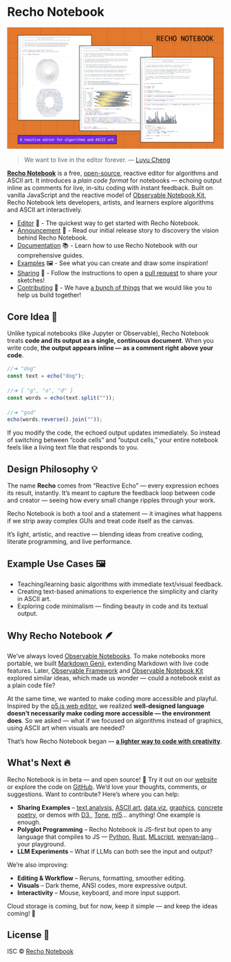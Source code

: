 # Recho Notebook

![preview](./img/preview.png)

> We want to live in the editor forever. — [Luyu Cheng](https://luyu.computer/)

[**Recho Notebook**](https://recho.dev/notebook) is a free, [open-source](/LICENCE), reactive editor for algorithms and ASCII art. It introduces a _plain code format_ for notebooks — echoing output inline as comments for live, in-situ coding with instant feedback. Built on vanilla JavaScript and the reactive model of [Observable Notebook Kit](https://observablehq.com/notebook-kit/), Recho Notebook lets developers, artists, and learners explore algorithms and ASCII art interactively.

- [Editor](https://recho.dev/notebook) 📝 - The quickest way to get started with Recho Notebook.
- [Announcement](https://medium.com/@subairui/a-lighter-way-to-code-with-creativity-8c0ac739aa6f) 📢 - Read our initial release story to discovery the vision behind Recho Notebook.
- [Documentation](https://recho.dev/notebook/docs/introduction) 📚 - Learn how to use Recho Notebook with our comprehensive guides.
- [Examples](https://recho.dev/notebook/examples) 🖼️ - See what you can create and draw some inspiration!
- [Sharing](/CONTRIBUTING.md#sharing-examples) 🎨 - Follow the instructions to open a [pull request](https://github.com/recho-dev/notebook/new/main/app/examples) to share your sketches!
- [Contributing](/CONTRIBUTING.md) 🙏 - We have [a bunch of things](https://github.com/recho-dev/notebook/issues) that we would like you to help us build together!

## Core Idea 🧠

Unlike typical notebooks (like Jupyter or Observable), Recho Notebook treats **code and its output as a single, continuous document**. When you write code, **the output appears inline — as a comment right above your code**.

```js
//➜ "dog"
const text = echo("dog");

//➜ [ "g", "o", "d" ]
const words = echo(text.split(""));

//➜ "god"
echo(words.reverse().join(""));
```

If you modify the code, the echoed output updates immediately. So instead of switching between “code cells” and “output cells,” your entire notebook feels like a living text file that responds to you.

## Design Philosophy 💡

The name **Recho** comes from “Reactive Echo” — every expression echoes its result, instantly. It’s meant to capture the feedback loop between code and creator — seeing how every small change ripples through your work.

Recho Notebook is both a tool and a statement — it imagines what happens if we strip away complex GUIs and treat code itself as the canvas.

It’s light, artistic, and reactive — blending ideas from creative coding, literate programming, and live performance.

## Example Use Cases 🖼️

- Teaching/learning basic algorithms with immediate text/visual feedback.
- Creating text-based animations to experience the simplicity and clarity in ASCII art.
- Exploring code minimalism — finding beauty in code and its textual output.

## Why Recho Notebook 🪶

We’ve always loved [Observable Notebooks](https://observablehq.com/). To make notebooks more portable, we built [Markdown Genji](https://genji-md.dev/), extending Markdown with live code features. Later, [Observable Framework](https://observablehq.com/framework) and [Observable Notebook Kit](https://observablehq.com/notebook-kit/) explored similar ideas, which made us wonder — could a notebook exist as a plain code file?

At the same time, we wanted to make coding more accessible and playful. Inspired by the [p5.js web editor](https://editor.p5js.org/), we realized **well-designed language doesn’t necessarily make coding more accessible — the environment does**. So we asked — what if we focused on algorithms instead of graphics, using ASCII art when visuals are needed?

That’s how Recho Notebook began — **[a lighter way to code with creativity](https://medium.com/@subairui/a-lighter-way-to-code-with-creativity-8c0ac739aa6f)**.

## What's Next 🔥

Recho Notebook is in beta — and open source! 🎉 Try it out on our [website](https://recho.dev/notebook) or explore the code on [GitHub](https://github.com/recho-dev/notebook). We’d love your thoughts, comments, or suggestions. Want to contribute? Here’s where you can help:

- **Sharing Examples** – [text analysis](https://recho.dev/notebook/examples/word-count), [ASCII art](https://recho.dev/notebook/examples/moon-sundial), [data viz](https://recho.dev/notebook/examples/phases-of-the-moon), [graphics](https://recho.dev/notebook/examples/cg-text-based-shaders), [concrete poetry](https://recho.dev/notebook/examples/fire!), or demos with [D3](https://d3js.org/),, [Tone](https://tonejs.github.io/), [ml5](https://ml5js.org/)… anything! One example is enough.
- **Polyglot Programming** – Recho Notebook is JS-first but open to any language that compiles to JS — [Python](https://www.python.org/), [Rust](https://www.rust-lang.org/), [MLscript](https://github.com/hkust-taco/mlscript), [wenyan‑lang](https://wy-lang.org/)… your playground.
- **LLM Experiments** – What if LLMs can both see the input and output?

We’re also improving:

- **Editing & Workflow** – Reruns, formatting, smoother editing.
- **Visuals** – Dark theme, ANSI codes, more expressive output.
- **Interactivity** – Mouse, keyboard, and more input support.

Cloud storage is coming, but for now, keep it simple — and keep the ideas coming! 🚀

## License 📄

ISC © [Recho Notebook](https://github.com/recho-dev)
